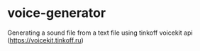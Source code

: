 # voice-generator
Generating a sound file from a text file using  tinkoff  voicekit api (https://voicekit.tinkoff.ru)
